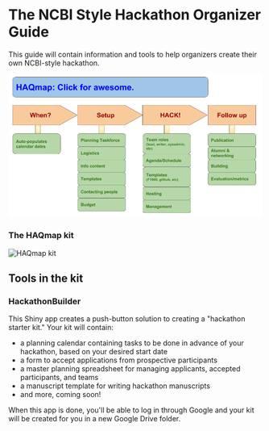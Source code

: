 # The NCBI Style Hackathon Organizer Guide

This guide will contain information and tools to help organizers create their own NCBI-style hackathon.

![HAQmap flow diagram](HAQmap_flow_diagram.png)

### The HAQmap kit
![HAQmap kit](Users/lizamos/Documents/GitHub/HAQmap/HAQmap-kit.png)

## Tools in the kit
### HackathonBuilder
This Shiny app creates a push-button solution to creating a "hackathon starter kit."  Your kit will contain:
* a planning calendar containing tasks to be done in advance of your hackathon, based on your desired start date
* a form to accept applications from prospective participants
* a master planning spreadsheet for managing applicants, accepted participants, and teams
* a manuscript template for writing hackathon manuscripts
* and more, coming soon!

When this app is done, you'll be able to log in through Google and your kit will be created for you in a new Google Drive folder. 

